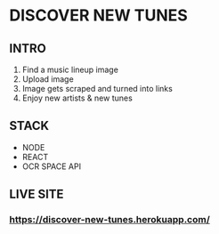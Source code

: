 # DISCOVER NEW TUNES

## INTRO

1. Find a music lineup image
2. Upload image
3. Image gets scraped and turned into links
4. Enjoy new artists & new tunes

## STACK
* NODE
* REACT
* OCR SPACE API

## LIVE SITE
### https://discover-new-tunes.herokuapp.com/
